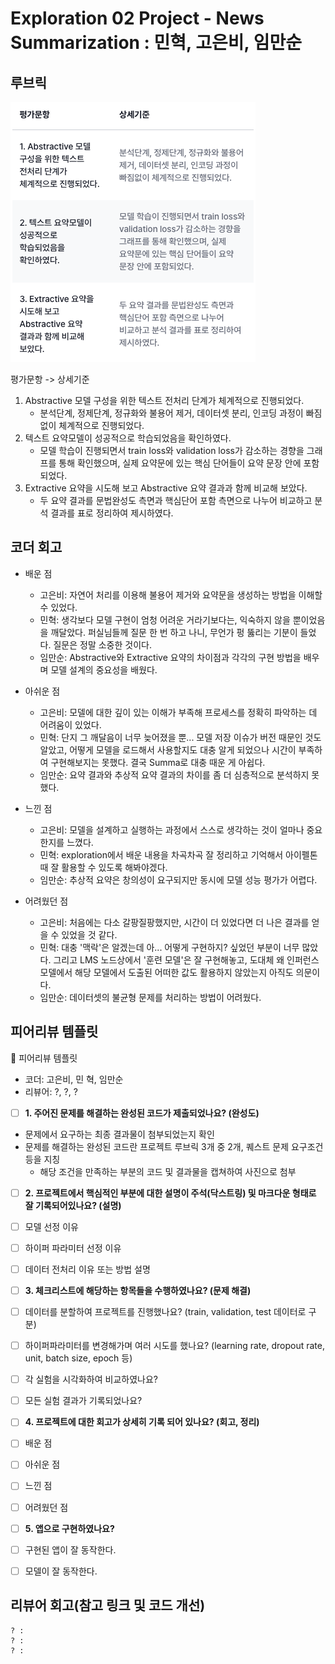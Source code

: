 # Exploration 02 Project - News Summarization : 민혁, 고은비, 임만순

## 루브릭

![alt text](readme_data/image.png)

평가문항 -> 상세기준

1. Abstractive 모델 구성을 위한 텍스트 전처리 단계가 체계적으로 진행되었다.
   - 분석단계, 정제단계, 정규화와 불용어 제거, 데이터셋 분리, 인코딩 과정이 빠짐없이 체계적으로 진행되었다.
2. 텍스트 요약모델이 성공적으로 학습되었음을 확인하였다.
   - 모델 학습이 진행되면서 train loss와 validation loss가 감소하는 경향을 그래프를 통해 확인했으며, 실제 요약문에 있는 핵심 단어들이 요약 문장 안에 포함되었다.
3. Extractive 요약을 시도해 보고 Abstractive 요약 결과과 함께 비교해 보았다.
   - 두 요약 결과를 문법완성도 측면과 핵심단어 포함 측면으로 나누어 비교하고 분석 결과를 표로 정리하여 제시하였다.

## 코더 회고

- 배운 점
  - 고은비: 자연어 처리를 이용해 불용어 제거와 요약문을 생성하는 방법을 이해할 수 있었다.
  - 민혁: 생각보다 모델 구현이 엄청 어려운 거라기보다는, 익숙하지 않을 뿐이었음을 깨달았다. 퍼실님들께 질문 한 번 하고 나니, 무언가 펑 뚫리는 기분이 들었다. 질문은 정말 소중한 것이다.
  - 임만순: Abstractive와 Extractive 요약의 차이점과 각각의 구현 방법을 배우며 모델 설계의 중요성을 배웠다.

- 아쉬운 점
  - 고은비: 모델에 대한 깊이 있는 이해가 부족해 프로세스를 정확히 파악하는 데 어려움이 있었다.
  - 민혁: 단지 그 깨달음이 너무 늦어졌을 뿐... 모델 저장 이슈가 버전 때문인 것도 알았고, 어떻게 모델을 로드해서 사용할지도 대충 알게 되었으나 시간이 부족하여 구현해보지는 못했다. 결국 Summa로 대충 때운 게 아쉽다.
  - 임만순: 요약 결과와 추상적 요약 결과의 차이를 좀 더 심층적으로 분석하지 못했다.

- 느낀 점
  - 고은비: 모델을 설계하고 실행하는 과정에서 스스로 생각하는 것이 얼마나 중요한지를 느꼈다.
  - 민혁: exploration에서 배운 내용을 차곡차곡 잘 정리하고 기억해서 아이펠톤 때 잘 활용할 수 있도록 해봐야겠다.
  - 임만순: 추상적 요약은 창의성이 요구되지만 동시에 모델 성능 평가가 어렵다.

- 어려웠던 점
  - 고은비: 처음에는 다소 갈팡질팡했지만, 시간이 더 있었다면 더 나은 결과를 얻을 수 있었을 것 같다.
  - 민혁: 대충 '맥락'은 알겠는데 아... 어떻게 구현하지? 싶었던 부분이 너무 많았다. 그리고 LMS 노드상에서 '훈련 모델'은 잘 구현해놓고, 도대체 왜 인퍼런스 모델에서 해당 모델에서 도출된 어떠한 값도 활용하지 않았는지 아직도 의문이다.
  - 임만순: 데이터셋의 불균형 문제를 처리하는 방법이 어려웠다.

## 피어리뷰 템플릿

🤔 피어리뷰 템플릿

- 코더: 고은비, 민 혁, 임만순
- 리뷰어: ?, ?, ?

- [ ]  **1. 주어진 문제를 해결하는 완성된 코드가 제출되었나요? (완성도)**
  - 문제에서 요구하는 최종 결과물이 첨부되었는지 확인
  - 문제를 해결하는 완성된 코드란 프로젝트 루브릭 3개 중 2개,
    퀘스트 문제 요구조건 등을 지칭
    - 해당 조건을 만족하는 부분의 코드 및 결과물을 캡쳐하여 사진으로 첨부

- [ ]  **2. 프로젝트에서 핵심적인 부분에 대한 설명이 주석(닥스트링) 및 마크다운 형태로 잘 기록되어있나요? (설명)**
  - [ ]  모델 선정 이유
  - [ ]  하이퍼 파라미터 선정 이유
  - [ ]  데이터 전처리 이유 또는 방법 설명

- [ ]  **3. 체크리스트에 해당하는 항목들을 수행하였나요? (문제 해결)**
  - [ ]  데이터를 분할하여 프로젝트를 진행했나요? (train, validation, test 데이터로 구분)
  - [ ]  하이퍼파라미터를 변경해가며 여러 시도를 했나요? (learning rate, dropout rate, unit, batch size, epoch 등)
  - [ ]  각 실험을 시각화하여 비교하였나요?
  - [ ]  모든 실험 결과가 기록되었나요?

- [ ]  **4. 프로젝트에 대한 회고가 상세히 기록 되어 있나요? (회고, 정리)**
  - [ ]  배운 점
  - [ ]  아쉬운 점
  - [ ]  느낀 점
  - [ ]  어려웠던 점

- [ ]  **5.  앱으로 구현하였나요?**
  - [ ]  구현된 앱이 잘 동작한다.
  - [ ]  모델이 잘 동작한다.

## 리뷰어 회고(참고 링크 및 코드 개선)

```Plaintext
? :
? :
? :
```
